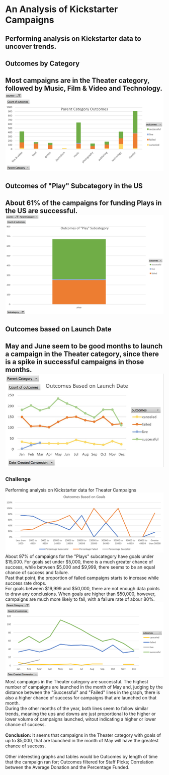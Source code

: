 # An Analysis of Kickstarter Campaigns
Performing analysis on Kickstarter data to uncover trends.
---
## Outcomes by Category
Most campaigns are in the Theater category, followed by Music, Film & Video and Technology.
![Outcomes by Category in the US](Outcomes_by_Category_in_the_US.PNG)
---
## Outcomes of "Play" Subcategory in the US
About 61% of the campaigns for funding Plays in the US are successful.
![Outcomes of Play Subcategory in the US](Outcomes_of_Play_Subcategory_in_the_US.PNG)
---
## Outcomes based on Launch Date
May and June seem to be good months to launch a campaign in the Theater category, since there is a spike in successful campaigns in those months.
![Outcomes based on Launch Date](Outcomes_based_on_Launch_Date.png)
---
### Challenge
Performing analysis on Kickstarter data for Theater Campaigns
![Outcomes based on Goals](Outcomes_based_on_goals.PNG)
About 97% of campaigns for the "Plays" subcategory have goals under $15,000. For goals set under $5,000, there is a much greater chance of success, while between $5,000 and $9,999, there seems to be an equal chance of success and failure.\
Past that point, the proportion of failed campaigns starts to increase while success rate drops.\
For goals between $19,999 and $50,000, there are not enough data points to draw any conclusions. When goals are higher than $50,000, however, campaigns are much more likely to fail, with a failure rate of abour 80%.
![Outcomes based Launch Date](Outcomes_based_on_launch_date.PNG)
Most campaigns in the Theater category are successful.
The highest number of campaigns are launched in the month of May and, judging by the distance between the "Successful" and "Failed" lines in the graph, there is also a higher chance of success for campaigns that are launched on that month.\
During the other months of the year, both lines seem to follow similar trends, meaning the ups and downs are just proportional to the higher or lower volume of campaigns launched, witout indicating a higher or lower chance of success.\
<br>
**Conclusion:** It seems that campaigns in the Theater category with goals of up to $5,000, that are launched in the month of May will have the greatest chance of success.\
<br>
Other interesting graphs and tables would be Outcomes by length of time that the campaign ran for; Outcomes filtered for Staff Picks; Correlation between the Average Donation and the Percentage Funded.
